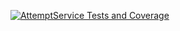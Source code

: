 [![AttemptService Tests and Coverage](https://github.com/avans-devops/avans-devops-2324-jordyjim/actions/workflows/attempt-service.yml/badge.svg)](https://github.com/avans-devops/avans-devops-2324-jordyjim/actions/workflows/attempt-service.yml)
